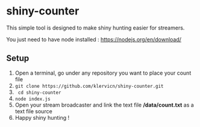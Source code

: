 # shiny-counter

This simple tool is designed to make shiny hunting easier for streamers.

You just need to have node installed : https://nodejs.org/en/download/

## Setup

1. Open a terminal, go under any repository you want to place your count file 
2. ``` git clone https://github.com/klervicn/shiny-counter.git ```
3. ``` cd shiny-counter```
4. ```node index.js```
5. Open your stream broadcaster and link the text file **/data/count.txt** as a text file source
6. Happy shiny hunting !
